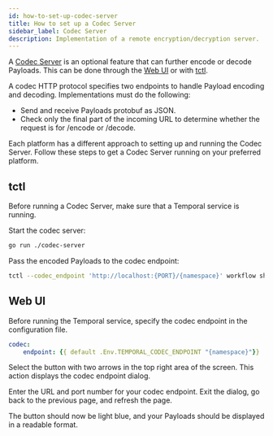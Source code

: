 ```yaml
---
id: how-to-set-up-codec-server
title: How to set up a Codec Server
sidebar_label: Codec Server
description: Implementation of a remote encryption/decryption server.
---
```


A [Codec Server](/docs/concepts/what-is-a-codec-server) is an optional feature that can further encode or decode Payloads.
This can be done through the [Web UI](/docs/web-ui/how-to-use-a-list-filter-in-the-temporal-web-ui) or with [tctl](/docs/tctl/index).

A codec HTTP protocol specifies two endpoints to handle Payload encoding and decoding.
Implementations must do the following:

- Send and receive Payloads protobuf as JSON.
- Check only the final part of the incoming URL to determine whether the request is for /encode or /decode.

Each platform has a different approach to setting up and running the Codec Server.
Follow these steps to get a Codec Server running on your preferred platform.

## tctl

Before running a Codec Server, make sure that a Temporal service is running.

Start the codec server:

```bash
go run ./codec-server
```

Pass the encoded Payloads to the codec endpoint:

```bash
tctl --codec_endpoint 'http://localhost:{PORT}/{namespace}' workflow show --wid codecserver_workflowID
```

## Web UI

Before running the Temporal service, specify the codec endpoint in the configuration file.

```yaml
codec:
    endpoint: {{ default .Env.TEMPORAL_CODEC_ENDPOINT "{namespace}"}}
```

Select the button with two arrows in the top right area of the screen.
This action displays the codec endpoint dialog.

Enter the URL and port number for your codec endpoint.
Exit the dialog, go back to the previous page, and refresh the page.

The button should now be light blue, and your Payloads should be displayed in a readable format.
